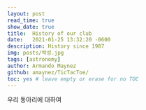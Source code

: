 ```yaml
---
layout: post
read_time: true
show_date: true
title:  History of our club
date:   2021-01-25 13:32:20 -0600
description: History since 1987
img: posts/박성.jpg 
tags: [astronomy]
author: Armando Maynez
github: amaynez/TicTacToe/
toc: yes # leave empty or erase for no TOC
---
```


우리 동아리에 대하여

